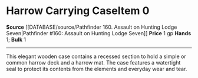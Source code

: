 ﻿---
bulk: '1'
hands: '1'
id: '823'
item_category: Adventuring Gear
level: '0'
name: Harrow Carrying Case
price: 1 gp
rarity: Common
source: '[[DATABASE/source/Pathfinder 160. Assault on Hunting Lodge Seven|Pathfinder
  #160: Assault on Hunting Lodge Seven]]'
subcategory: adventuringgear
type: Item

---
# Harrow Carrying Case<span class="item-type">Item 0</span>

**Source** [[DATABASE/source/Pathfinder 160. Assault on Hunting Lodge Seven|Pathfinder #160: Assault on Hunting Lodge Seven]]
**Price** 1 gp
**Hands** 1; **Bulk** 1

---
This elegant wooden case contains a recessed section to hold a simple or common harrow deck and a harrow mat. The case features a watertight seal to protect its contents from the elements and everyday wear and tear.